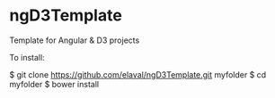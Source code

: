 # ngD3Template
Template for Angular &  D3 projects

To install:

$ git clone https://github.com/elaval/ngD3Template.git myfolder
$ cd myfolder
$ bower install
